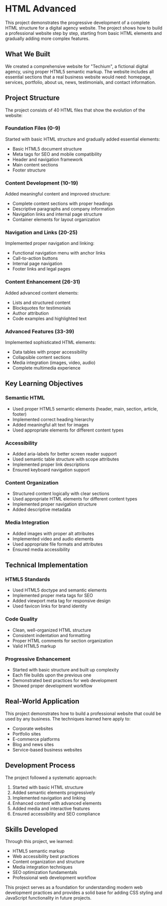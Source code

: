 # HTML Advanced

This project demonstrates the progressive development of a complete HTML structure for a digital agency website. The project shows how to build a professional website step by step, starting from basic HTML elements and gradually adding more complex features.

## What We Built

We created a comprehensive website for "Techium", a fictional digital agency, using proper HTML5 semantic markup. The website includes all essential sections that a real business website would need: homepage, services, portfolio, about us, news, testimonials, and contact information.

## Project Structure

The project consists of 40 HTML files that show the evolution of the website:

### Foundation Files (0-9)
Started with basic HTML structure and gradually added essential elements:
- Basic HTML5 document structure
- Meta tags for SEO and mobile compatibility
- Header and navigation framework
- Main content sections
- Footer structure

### Content Development (10-19)
Added meaningful content and improved structure:
- Complete content sections with proper headings
- Descriptive paragraphs and company information
- Navigation links and internal page structure
- Container elements for layout organization

### Navigation and Links (20-25)
Implemented proper navigation and linking:
- Functional navigation menu with anchor links
- Call-to-action buttons
- Internal page navigation
- Footer links and legal pages

### Content Enhancement (26-31)
Added advanced content elements:
- Lists and structured content
- Blockquotes for testimonials
- Author attribution
- Code examples and highlighted text

### Advanced Features (33-39)
Implemented sophisticated HTML elements:
- Data tables with proper accessibility
- Collapsible content sections
- Media integration (images, video, audio)
- Complete multimedia experience

## Key Learning Objectives

### Semantic HTML
- Used proper HTML5 semantic elements (header, main, section, article, footer)
- Implemented correct heading hierarchy
- Added meaningful alt text for images
- Used appropriate elements for different content types

### Accessibility
- Added aria-labels for better screen reader support
- Used semantic table structure with scope attributes
- Implemented proper link descriptions
- Ensured keyboard navigation support

### Content Organization
- Structured content logically with clear sections
- Used appropriate HTML elements for different content types
- Implemented proper navigation structure
- Added descriptive metadata

### Media Integration
- Added images with proper alt attributes
- Implemented video and audio elements
- Used appropriate file formats and attributes
- Ensured media accessibility

## Technical Implementation

### HTML5 Standards
- Used HTML5 doctype and semantic elements
- Implemented proper meta tags for SEO
- Added viewport meta tag for responsive design
- Used favicon links for brand identity

### Code Quality
- Clean, well-organized HTML structure
- Consistent indentation and formatting
- Proper HTML comments for section organization
- Valid HTML5 markup

### Progressive Enhancement
- Started with basic structure and built up complexity
- Each file builds upon the previous one
- Demonstrated best practices for web development
- Showed proper development workflow

## Real-World Application

This project demonstrates how to build a professional website that could be used by any business. The techniques learned here apply to:

- Corporate websites
- Portfolio sites
- E-commerce platforms
- Blog and news sites
- Service-based business websites

## Development Process

The project followed a systematic approach:
1. Started with basic HTML structure
2. Added semantic elements progressively
3. Implemented navigation and linking
4. Enhanced content with advanced elements
5. Added media and interactive features
6. Ensured accessibility and SEO compliance

## Skills Developed

Through this project, we learned:
- HTML5 semantic markup
- Web accessibility best practices
- Content organization and structure
- Media integration techniques
- SEO optimization fundamentals
- Professional web development workflow

This project serves as a foundation for understanding modern web development practices and provides a solid base for adding CSS styling and JavaScript functionality in future projects.

